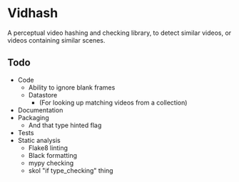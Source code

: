 # Vidhash
A perceptual video hashing and checking library, to detect similar videos, or videos containing similar scenes.


## Todo
- Code
  - Ability to ignore blank frames
  - Datastore
    - (For looking up matching videos from a collection)
- Documentation
- Packaging
  - And that type hinted flag
- Tests
- Static analysis
  - Flake8 linting
  - Black formatting
  - mypy checking
  - skol "if type_checking" thing
